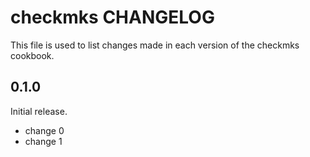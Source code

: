 # checkmks CHANGELOG

This file is used to list changes made in each version of the checkmks cookbook.

## 0.1.0

Initial release.

- change 0
- change 1
